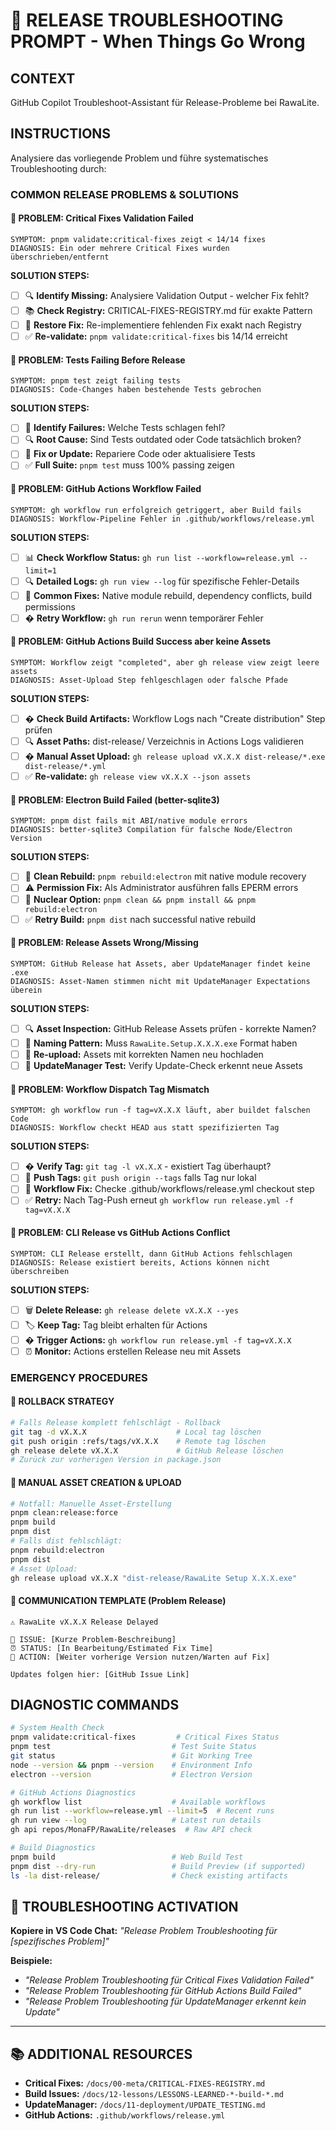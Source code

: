 # 🔧 RELEASE TROUBLESHOOTING PROMPT - When Things Go Wrong

## CONTEXT
GitHub Copilot Troubleshoot-Assistant für Release-Probleme bei RawaLite.

## INSTRUCTIONS
Analysiere das vorliegende Problem und führe systematisches Troubleshooting durch:

### COMMON RELEASE PROBLEMS & SOLUTIONS

#### 🔴 PROBLEM: Critical Fixes Validation Failed
```
SYMPTOM: pnpm validate:critical-fixes zeigt < 14/14 fixes
DIAGNOSIS: Ein oder mehrere Critical Fixes wurden überschrieben/entfernt
```
**SOLUTION STEPS:**
- [ ] 🔍 **Identify Missing:** Analysiere Validation Output - welcher Fix fehlt?
- [ ] 📚 **Check Registry:** CRITICAL-FIXES-REGISTRY.md für exakte Pattern
- [ ] 🔧 **Restore Fix:** Re-implementiere fehlenden Fix exakt nach Registry
- [ ] ✅ **Re-validate:** `pnpm validate:critical-fixes` bis 14/14 erreicht

#### 🔴 PROBLEM: Tests Failing Before Release
```
SYMPTOM: pnpm test zeigt failing tests
DIAGNOSIS: Code-Changes haben bestehende Tests gebrochen
```
**SOLUTION STEPS:**
- [ ] 🧪 **Identify Failures:** Welche Tests schlagen fehl?
- [ ] 🔍 **Root Cause:** Sind Tests outdated oder Code tatsächlich broken?
- [ ] 🔧 **Fix or Update:** Repariere Code oder aktualisiere Tests
- [ ] ✅ **Full Suite:** `pnpm test` muss 100% passing zeigen

#### 🔴 PROBLEM: GitHub Actions Workflow Failed  
```
SYMPTOM: gh workflow run erfolgreich getriggert, aber Build fails
DIAGNOSIS: Workflow-Pipeline Fehler in .github/workflows/release.yml
```
**SOLUTION STEPS:**
- [ ] 📊 **Check Workflow Status:** `gh run list --workflow=release.yml --limit=1`
- [ ] 🔍 **Detailed Logs:** `gh run view --log` für spezifische Fehler-Details
- [ ] 🔧 **Common Fixes:** Native module rebuild, dependency conflicts, build permissions
- [ ] � **Retry Workflow:** `gh run rerun` wenn temporärer Fehler

#### 🔴 PROBLEM: GitHub Actions Build Success aber keine Assets
```
SYMPTOM: Workflow zeigt "completed", aber gh release view zeigt leere assets
DIAGNOSIS: Asset-Upload Step fehlgeschlagen oder falsche Pfade
```
**SOLUTION STEPS:**
- [ ] � **Check Build Artifacts:** Workflow Logs nach "Create distribution" Step prüfen
- [ ] 🔍 **Asset Paths:** dist-release/ Verzeichnis in Actions Logs validieren  
- [ ] � **Manual Asset Upload:** `gh release upload vX.X.X dist-release/*.exe dist-release/*.yml`
- [ ] ✅ **Re-validate:** `gh release view vX.X.X --json assets`

#### 🔴 PROBLEM: Electron Build Failed (better-sqlite3)
```
SYMPTOM: pnpm dist fails mit ABI/native module errors
DIAGNOSIS: better-sqlite3 Compilation für falsche Node/Electron Version
```
**SOLUTION STEPS:**
- [ ] 🔧 **Clean Rebuild:** `pnpm rebuild:electron` mit native module recovery
- [ ] ⚠️ **Permission Fix:** Als Administrator ausführen falls EPERM errors
- [ ] 🔄 **Nuclear Option:** `pnpm clean && pnpm install && pnpm rebuild:electron`
- [ ] ✅ **Retry Build:** `pnpm dist` nach successful native rebuild

#### 🔴 PROBLEM: Release Assets Wrong/Missing
```
SYMPTOM: GitHub Release hat Assets, aber UpdateManager findet keine .exe
DIAGNOSIS: Asset-Namen stimmen nicht mit UpdateManager Expectations überein
```
**SOLUTION STEPS:**
- [ ] 🔍 **Asset Inspection:** GitHub Release Assets prüfen - korrekte Namen?
- [ ] 📝 **Naming Pattern:** Muss `RawaLite.Setup.X.X.X.exe` Format haben
- [ ] 🔧 **Re-upload:** Assets mit korrekten Namen neu hochladen
- [ ] 🧪 **UpdateManager Test:** Verify Update-Check erkennt neue Assets

#### 🔴 PROBLEM: Workflow Dispatch Tag Mismatch
```
SYMPTOM: gh workflow run -f tag=vX.X.X läuft, aber buildet falschen Code
DIAGNOSIS: Workflow checkt HEAD aus statt spezifizierten Tag
```
**SOLUTION STEPS:**
- [ ] � **Verify Tag:** `git tag -l vX.X.X` - existiert Tag überhaupt?
- [ ] 🔄 **Push Tags:** `git push origin --tags` falls Tag nur lokal
- [ ] 🔧 **Workflow Fix:** Checke .github/workflows/release.yml checkout step
- [ ] ✅ **Retry:** Nach Tag-Push erneut `gh workflow run release.yml -f tag=vX.X.X`

#### 🔴 PROBLEM: CLI Release vs GitHub Actions Conflict
```
SYMPTOM: CLI Release erstellt, dann GitHub Actions fehlschlagen
DIAGNOSIS: Release existiert bereits, Actions können nicht überschreiben
```
**SOLUTION STEPS:**
- [ ] 🗑️ **Delete Release:** `gh release delete vX.X.X --yes` 
- [ ] 🏷️ **Keep Tag:** Tag bleibt erhalten für Actions
- [ ] � **Trigger Actions:** `gh workflow run release.yml -f tag=vX.X.X`
- [ ] ⏰ **Monitor:** Actions erstellen Release neu mit Assets

### EMERGENCY PROCEDURES

#### 🚨 ROLLBACK STRATEGY
```bash
# Falls Release komplett fehlschlägt - Rollback
git tag -d vX.X.X                    # Local tag löschen
git push origin :refs/tags/vX.X.X    # Remote tag löschen  
gh release delete vX.X.X             # GitHub Release löschen
# Zurück zur vorherigen Version in package.json
```

#### 🚨 MANUAL ASSET CREATION & UPLOAD
```bash
# Notfall: Manuelle Asset-Erstellung
pnpm clean:release:force
pnpm build
pnpm dist
# Falls dist fehlschlägt:
pnpm rebuild:electron
pnpm dist
# Asset Upload:
gh release upload vX.X.X "dist-release/RawaLite Setup X.X.X.exe"
```

#### 🚨 COMMUNICATION TEMPLATE (Problem Release)
```
⚠️ RawaLite vX.X.X Release Delayed

🔧 ISSUE: [Kurze Problem-Beschreibung]
⏰ STATUS: [In Bearbeitung/Estimated Fix Time]
📱 ACTION: [Weiter vorherige Version nutzen/Warten auf Fix]

Updates folgen hier: [GitHub Issue Link]
```

## DIAGNOSTIC COMMANDS
```bash
# System Health Check
pnpm validate:critical-fixes         # Critical Fixes Status
pnpm test                           # Test Suite Status  
git status                          # Git Working Tree
node --version && pnpm --version    # Environment Info
electron --version                  # Electron Version

# GitHub Actions Diagnostics  
gh workflow list                    # Available workflows
gh run list --workflow=release.yml --limit=5  # Recent runs
gh run view --log                   # Latest run details
gh api repos/MonaFP/RawaLite/releases  # Raw API check

# Build Diagnostics
pnpm build                          # Web Build Test
pnpm dist --dry-run                 # Build Preview (if supported)
ls -la dist-release/                # Check existing artifacts
```

## 🎯 TROUBLESHOOTING ACTIVATION
**Kopiere in VS Code Chat:** *"Release Problem Troubleshooting für [spezifisches Problem]"*

**Beispiele:**
- *"Release Problem Troubleshooting für Critical Fixes Validation Failed"*
- *"Release Problem Troubleshooting für GitHub Actions Build Failed"*  
- *"Release Problem Troubleshooting für UpdateManager erkennt kein Update"*

---

## 📚 ADDITIONAL RESOURCES
- **Critical Fixes:** `/docs/00-meta/CRITICAL-FIXES-REGISTRY.md`
- **Build Issues:** `/docs/12-lessons/LESSONS-LEARNED-*-build-*.md`
- **UpdateManager:** `/docs/11-deployment/UPDATE_TESTING.md`
- **GitHub Actions:** `.github/workflows/release.yml`